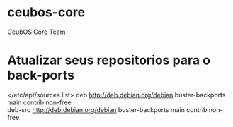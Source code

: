 # ceubos-core
CeubOS Core Team


# Atualizar seus repositorios para o back-ports
\</etc/apt/sources.list\>
deb http://deb.debian.org/debian buster-backports main contrib non-free \
deb-src http://deb.debian.org/debian buster-backports main contrib non-free
